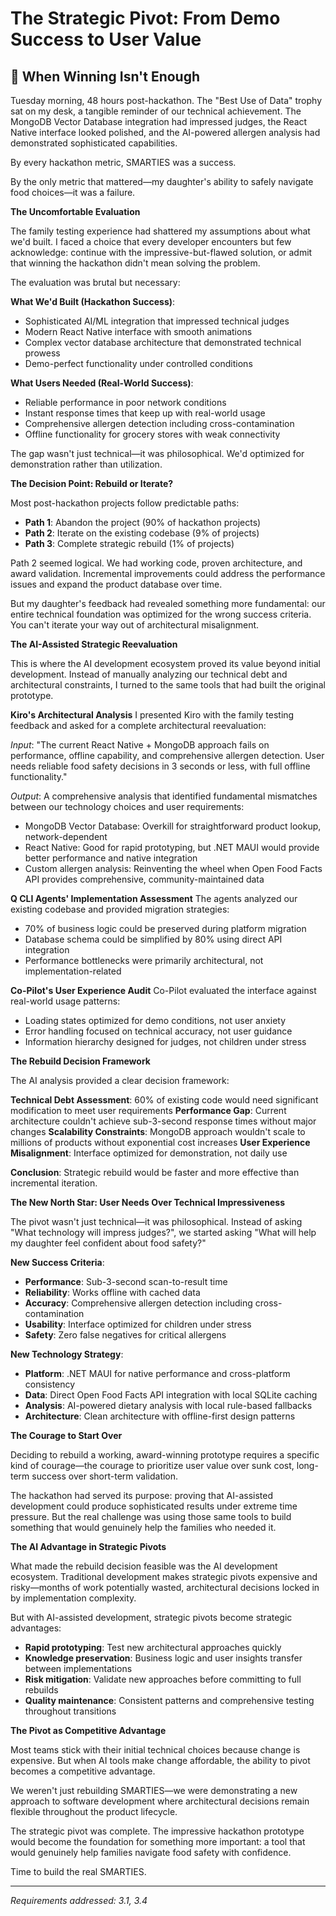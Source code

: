 # The Strategic Pivot: From Demo Success to User Value

## 🔄 When Winning Isn't Enough

Tuesday morning, 48 hours post-hackathon. The "Best Use of Data" trophy sat on my desk, a tangible reminder of our technical achievement. The MongoDB Vector Database integration had impressed judges, the React Native interface looked polished, and the AI-powered allergen analysis had demonstrated sophisticated capabilities.

By every hackathon metric, SMARTIES was a success.

By the only metric that mattered—my daughter's ability to safely navigate food choices—it was a failure.

**The Uncomfortable Evaluation**

The family testing experience had shattered my assumptions about what we'd built. I faced a choice that every developer encounters but few acknowledge: continue with the impressive-but-flawed solution, or admit that winning the hackathon didn't mean solving the problem.

The evaluation was brutal but necessary:

**What We'd Built (Hackathon Success)**:
- Sophisticated AI/ML integration that impressed technical judges
- Modern React Native interface with smooth animations
- Complex vector database architecture that demonstrated technical prowess
- Demo-perfect functionality under controlled conditions

**What Users Needed (Real-World Success)**:
- Reliable performance in poor network conditions
- Instant response times that keep up with real-world usage
- Comprehensive allergen detection including cross-contamination
- Offline functionality for grocery stores with weak connectivity

The gap wasn't just technical—it was philosophical. We'd optimized for demonstration rather than utilization.

**The Decision Point: Rebuild or Iterate?**

Most post-hackathon projects follow predictable paths:
- **Path 1**: Abandon the project (90% of hackathon projects)
- **Path 2**: Iterate on the existing codebase (9% of projects)
- **Path 3**: Complete strategic rebuild (1% of projects)

Path 2 seemed logical. We had working code, proven architecture, and award validation. Incremental improvements could address the performance issues and expand the product database over time.

But my daughter's feedback had revealed something more fundamental: our entire technical foundation was optimized for the wrong success criteria. You can't iterate your way out of architectural misalignment.

**The AI-Assisted Strategic Reevaluation**

This is where the AI development ecosystem proved its value beyond initial development. Instead of manually analyzing our technical debt and architectural constraints, I turned to the same tools that had built the original prototype.

**Kiro's Architectural Analysis**
I presented Kiro with the family testing feedback and asked for a complete architectural reevaluation:

*Input*: "The current React Native + MongoDB approach fails on performance, offline capability, and comprehensive allergen detection. User needs reliable food safety decisions in 3 seconds or less, with full offline functionality."

*Output*: A comprehensive analysis that identified fundamental mismatches between our technology choices and user requirements:
- MongoDB Vector Database: Overkill for straightforward product lookup, network-dependent
- React Native: Good for rapid prototyping, but .NET MAUI would provide better performance and native integration
- Custom allergen analysis: Reinventing the wheel when Open Food Facts API provides comprehensive, community-maintained data

**Q CLI Agents' Implementation Assessment**
The agents analyzed our existing codebase and provided migration strategies:
- 70% of business logic could be preserved during platform migration
- Database schema could be simplified by 80% using direct API integration
- Performance bottlenecks were primarily architectural, not implementation-related

**Co-Pilot's User Experience Audit**
Co-Pilot evaluated the interface against real-world usage patterns:
- Loading states optimized for demo conditions, not user anxiety
- Error handling focused on technical accuracy, not user guidance
- Information hierarchy designed for judges, not children under stress

**The Rebuild Decision Framework**

The AI analysis provided a clear decision framework:

**Technical Debt Assessment**: 60% of existing code would need significant modification to meet user requirements
**Performance Gap**: Current architecture couldn't achieve sub-3-second response times without major changes
**Scalability Constraints**: MongoDB approach wouldn't scale to millions of products without exponential cost increases
**User Experience Misalignment**: Interface optimized for demonstration, not daily use

**Conclusion**: Strategic rebuild would be faster and more effective than incremental iteration.

**The New North Star: User Needs Over Technical Impressiveness**

The pivot wasn't just technical—it was philosophical. Instead of asking "What technology will impress judges?", we started asking "What will help my daughter feel confident about food safety?"

**New Success Criteria**:
- **Performance**: Sub-3-second scan-to-result time
- **Reliability**: Works offline with cached data
- **Accuracy**: Comprehensive allergen detection including cross-contamination
- **Usability**: Interface optimized for children under stress
- **Safety**: Zero false negatives for critical allergens

**New Technology Strategy**:
- **Platform**: .NET MAUI for native performance and cross-platform consistency
- **Data**: Direct Open Food Facts API integration with local SQLite caching
- **Analysis**: AI-powered dietary analysis with local rule-based fallbacks
- **Architecture**: Clean architecture with offline-first design patterns

**The Courage to Start Over**

Deciding to rebuild a working, award-winning prototype requires a specific kind of courage—the courage to prioritize user value over sunk cost, long-term success over short-term validation.

The hackathon had served its purpose: proving that AI-assisted development could produce sophisticated results under extreme time pressure. But the real challenge was using those same tools to build something that would genuinely help the families who needed it.

**The AI Advantage in Strategic Pivots**

What made the rebuild decision feasible was the AI development ecosystem. Traditional development makes strategic pivots expensive and risky—months of work potentially wasted, architectural decisions locked in by implementation complexity.

But with AI-assisted development, strategic pivots become strategic advantages:
- **Rapid prototyping**: Test new architectural approaches quickly
- **Knowledge preservation**: Business logic and user insights transfer between implementations
- **Risk mitigation**: Validate new approaches before committing to full rebuilds
- **Quality maintenance**: Consistent patterns and comprehensive testing throughout transitions

**The Pivot as Competitive Advantage**

Most teams stick with their initial technical choices because change is expensive. But when AI tools make change affordable, the ability to pivot becomes a competitive advantage.

We weren't just rebuilding SMARTIES—we were demonstrating a new approach to software development where architectural decisions remain flexible throughout the product lifecycle.

The strategic pivot was complete. The impressive hackathon prototype would become the foundation for something more important: a tool that would genuinely help families navigate food safety with confidence.

Time to build the real SMARTIES.

---
*Requirements addressed: 3.1, 3.4*